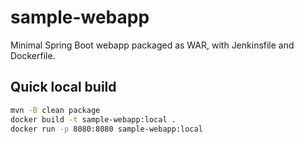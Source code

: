 # sample-webapp

Minimal Spring Boot webapp packaged as WAR, with Jenkinsfile and Dockerfile.

## Quick local build

```bash
mvn -B clean package
docker build -t sample-webapp:local .
docker run -p 8080:8080 sample-webapp:local
```
